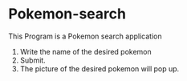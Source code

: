 # Pokemon-search

This Program is a Pokemon search application
1. Write the name of the desired pokemon
2. Submit.
3. The picture of the desired pokemon will pop up.
